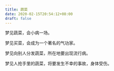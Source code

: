 ```yaml
---
title: 蔬菜
date: 2020-02-15T20:54:12+08:00
draft: false
---
```


梦见蔬菜，会小病一场。<br>


梦见买菜，会成为一个著名的气功家。<br>


梦见向别人分发蔬菜，所在地要出现流行病。<br>


梦见人抢手里的蔬菜，将要发生不幸的事故，身体受伤。<br>
